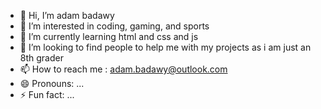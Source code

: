 - 👋 Hi, I’m adam badawy
- 👀 I’m interested in coding, gaming, and sports
- 🌱 I’m currently learning html and css and js
- 💞️ I’m looking to find people to help me with my projects as i am just an 8th grader
- 📫 How to reach me :  adam.badawy@outlook.com
- 😄 Pronouns: ...
- ⚡ Fun fact: ...

<!---
adamamrbadawy/adamamrbadawy is a ✨ special ✨ repository because its `README.md` (this file) appears on your GitHub profile.
You can click the Preview link to take a look at your changes.
--->
